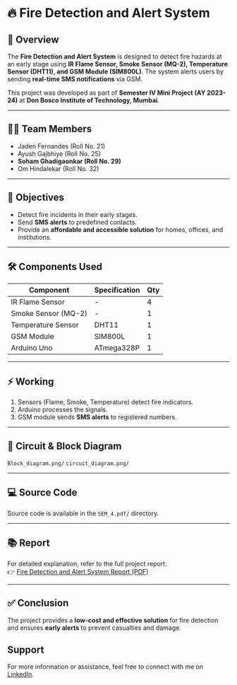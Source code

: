 
# 🔥 Fire Detection and Alert System

## 📌 Overview
The **Fire Detection and Alert System** is designed to detect fire hazards at an early stage using **IR Flame Sensor, Smoke Sensor (MQ-2), Temperature Sensor (DHT11), and GSM Module (SIM800L)**. The system alerts users by sending **real-time SMS notifications** via GSM.

This project was developed as part of **Semester IV Mini Project (AY 2023-24)** at **Don Bosco Institute of Technology, Mumbai**.

---

## 👨‍💻 Team Members
- Jaden Fernandes (Roll No. 21)  
- Ayush Gajbhiye (Roll No. 25)  
- **Soham Ghadigaonkar (Roll No. 29)**  
- Om Hindalekar (Roll No. 32)

---

## 🎯 Objectives
- Detect fire incidents in their early stages.  
- Send **SMS alerts** to predefined contacts.  
- Provide an **affordable and accessible solution** for homes, offices, and institutions.  

---

## 🛠️ Components Used
| Component          | Specification | Qty |
|-------------------|---------------|-----|
| IR Flame Sensor   | -             | 4   |
| Smoke Sensor (MQ-2)| -            | 1   |
| Temperature Sensor | DHT11        | 1   |
| GSM Module        | SIM800L       | 1   |
| Arduino Uno       | ATmega328P    | 1   |

---

## ⚡ Working
1. Sensors (Flame, Smoke, Temperature) detect fire indicators.  
2. Arduino processes the signals.  
3. GSM module sends **SMS alerts** to registered numbers.  

---

## 📐 Circuit & Block Diagram
 `Block_diagram.png/` 
 `circuit_diagram.png/` 

---

## 💻 Source Code
Source code is available in the `SEM_4.pdf/` directory.  


---

## 📚 Report
For detailed explanation, refer to the full project report:  
👉 [Fire Detection and Alert System Report (PDF)](./SEM_4.pdf)

---

## ✅ Conclusion
The project provides a **low-cost and effective solution** for fire detection and ensures **early alerts** to prevent casualties and damage.

## Support

For more information or assistance, feel free to connect with me on [LinkedIn](https://www.linkedin.com/in/soham-ghadigaonkar-2b8827239/).
